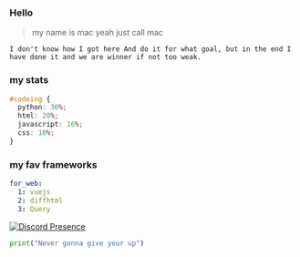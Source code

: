 ### Hello

> my name is mac yeah just call mac




```
I don't know how I got here And do it for what goal, but in the end I have done it and we are winner if not too weak.
```

### my stats
```css
#codeing {
  python: 30%;
  html: 20%;
  javascript: 16%;
  css: 10%;
}

```
### my fav frameworks
```yaml
for_web:
  1: vuejs
  2: diffhtml
  3: Query
```



[![Discord Presence](https://lanyard.cnrad.dev/api/829156179803504670?theme=dark&bg=f7c1f3&borderRadius=35px)]()



```py
print("Never gonna give your up")
```
